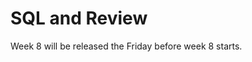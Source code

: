 # SQL and Review

Week 8 will be released the Friday before week 8 starts.

<!-- This week you'll learn a bit about SQL and databases and then move into review.

The review will encourage you to dive deeper into topics and clean out any cobwebs so you are ready to start Phase 1. Because you are covering some new material this week, week 8 will be a bit more demanding than week 9.

## Challenges
1. [Introduction to Databases](1-intro-to-databases)
2. [More Schemas](2-more-schemas)
3. [JavaScript Gradebook](3-js-gradebook)
4. [JavaScript Tally Votes](4-js-tally-votes)
5. [Ruby Challenge](5-ruby.md)
6. [Cheat Sheet](6-cheatsheet.md) **Pairing Challenge**
7. [Technical Blog](7-technical-blog.md)
8. [Cultural Blog](8-cultural-blog.md)
9. [GPS 3.2](9-gps3-2) [on JavaScript] **DO NOT READ UNTIL GPS SESSION**
10. [Accountability Group](10-accountability-group.md)
11. [BONUS Challenges](11-BONUS-challenges) **Optional**

This week you'll want to request feedback on Twitter using the hashtag **#DBCU3W8.**

## Submitting your work
- You must complete the [week's submission form](http://apply.devbootcamp.com) to turn in your work by Sunday at 11:59pm.

####IMPORTANT
There are no extensions available for the last two weeks of Phase 0. It is vital to your ability to attend DBC on site with your cohort that you get your work in by the deadline. Email us immediately if this will be a problem for you. If we do not hear from you and you do not have the work for weeks 1-8 turned in, we will automatically defer you to the next cohort.

## Remember the Unit Expectations!

Expectation | Times per Unit | Times per Week
------------|----------|---------
[Peer-Pair](https://github.com/Devbootcamp/phase-0-handbook/blob/master/peer-pairing-sessions.md) | 6 | >= 2
[Give feedback](https://socrates.devbootcamp.com/feedback/new) to GPS and peer pairs | 8 | >=2
Rate [feedback](https://socrates.devbootcamp.com/feedback) | 20 | 7

## [Resources](https://github.com/Devbootcamp/phase-0-handbook/blob/master/resources.md) -->